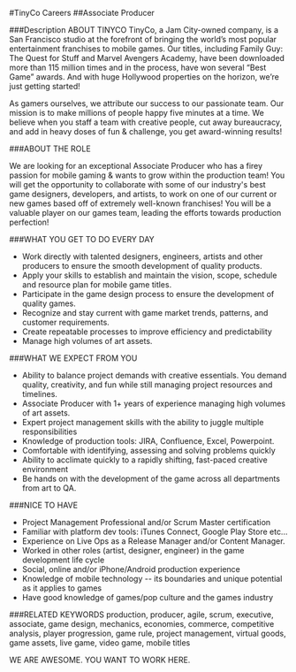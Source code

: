 #TinyCo Careers
##Associate Producer

###Description
ABOUT TINYCO
TinyCo, a Jam City-owned company, is a San Francisco studio at the forefront of bringing the world’s most popular entertainment franchises to mobile games. Our titles, including Family Guy: The Quest for Stuff and Marvel Avengers Academy, have been downloaded more than 115 million times and in the process, have won several “Best Game” awards. And with huge Hollywood properties on the horizon, we’re just getting started!

As gamers ourselves, we attribute our success to our passionate team. Our mission is to make millions of people happy five minutes at a time. We believe when you staff a team with creative people, cut away bureaucracy, and add in heavy doses of fun & challenge, you get award-winning results!


###ABOUT THE ROLE

We are looking for an exceptional Associate Producer who has a firey passion for mobile gaming & wants to grow within the production team! You will get the opportunity to collaborate with some of our industry's best game designers, developers, and artists, to work on one of our current or new games based off of extremely well-known franchises! You will be a valuable player on our games team, leading the efforts towards production perfection!


###WHAT YOU GET TO DO EVERY DAY

* Work directly with talented designers, engineers, artists and other producers to ensure the smooth development of quality products.
* Apply your skills to establish and maintain the vision, scope, schedule and resource plan for mobile game titles.
* Participate in the game design process to ensure the development of quality games.
* Recognize and stay current with game market trends, patterns, and customer requirements.
* Create repeatable processes to improve efficiency and predictability
* Manage high volumes of art assets.

###WHAT WE EXPECT FROM YOU

* Ability to balance project demands with creative essentials. You demand quality, creativity, and fun while still managing project resources and timelines.
* Associate Producer with 1+ years of experience managing high volumes of art assets.
* Expert project management skills with the ability to juggle multiple responsibilities
* Knowledge of production tools: JIRA, Confluence, Excel, Powerpoint.
* Comfortable with identifying, assessing and solving problems quickly
* Ability to acclimate quickly to a rapidly shifting, fast-paced creative environment
* Be hands on with the development of the game across all departments from art to QA.

###NICE TO HAVE

* Project Management Professional and/or Scrum Master certification
* Familiar with platform dev tools: iTunes Connect, Google Play Store etc...
* Experience on Live Ops as a Release Manager and/or Content Manager.
* Worked in other roles (artist, designer, engineer) in the game development life cycle
* Social, online and/or iPhone/Android production experience
* Knowledge of mobile technology -- its boundaries and unique potential as it applies to games
* Have good knowledge of games/pop culture and the games industry


###RELATED KEYWORDS
production, producer, agile, scrum, executive, associate, game design, mechanics, economies, commerce, competitive analysis, player progression, game rule, project management, virtual goods, game assets, live game, video game, mobile titles


WE ARE AWESOME. YOU WANT TO WORK HERE.